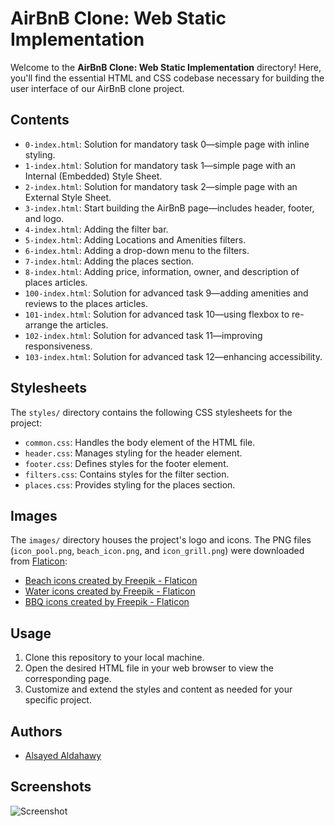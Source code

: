 # AirBnB Clone: Web Static Implementation

Welcome to the **AirBnB Clone: Web Static Implementation** directory! Here, you'll find the essential HTML and CSS codebase necessary for building the user interface of our AirBnB clone project.

## Contents

- `0-index.html`: Solution for mandatory task 0—simple page with inline styling.
- `1-index.html`: Solution for mandatory task 1—simple page with an Internal (Embedded) Style Sheet.
- `2-index.html`: Solution for mandatory task 2—simple page with an External Style Sheet.
- `3-index.html`: Start building the AirBnB page—includes header, footer, and logo.
- `4-index.html`: Adding the filter bar.
- `5-index.html`: Adding Locations and Amenities filters.
- `6-index.html`: Adding a drop-down menu to the filters.
- `7-index.html`: Adding the places section.
- `8-index.html`: Adding price, information, owner, and description of places articles.
- `100-index.html`: Solution for advanced task 9—adding amenities and reviews to the places articles.
- `101-index.html`: Solution for advanced task 10—using flexbox to re-arrange the articles.
- `102-index.html`: Solution for advanced task 11—improving responsiveness.
- `103-index.html`: Solution for advanced task 12—enhancing accessibility.

## Stylesheets

The `styles/` directory contains the following CSS stylesheets for the project:

- `common.css`: Handles the body element of the HTML file.
- `header.css`: Manages styling for the header element.
- `footer.css`: Defines styles for the footer element.
- `filters.css`: Contains styles for the filter section.
- `places.css`: Provides styling for the places section.

## Images

The `images/` directory houses the project's logo and icons. The PNG files (`icon_pool.png`, `beach_icon.png`, and `icon_grill.png`) were downloaded from [Flaticon](https://www.flaticon.com/):

- [Beach icons created by Freepik - Flaticon](https://www.flaticon.com/free-icons/beach)
- [Water icons created by Freepik - Flaticon](https://www.flaticon.com/free-icons/water)
- [BBQ icons created by Freepik - Flaticon](https://www.flaticon.com/free-icons/bbq)

## Usage

1. Clone this repository to your local machine.
2. Open the desired HTML file in your web browser to view the corresponding page.
3. Customize and extend the styles and content as needed for your specific project.

## Authors

- [Alsayed Aldahawy](https://www.github.com/alsayedaldahawy)


## Screenshots

![Screenshot](../readme_images/1.png)
